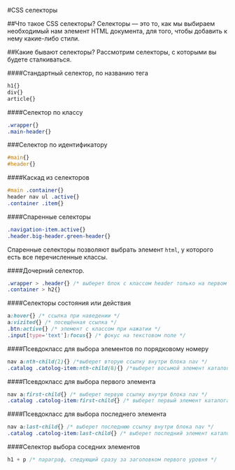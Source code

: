 #CSS селекторы

##Что такое CSS селекторы?
Селекторы — это то, как мы выбираем необходимый нам элемент HTML документа, для того, чтобы добавить к нему какие-либо стили.

##Какие бывают селекторы?
Рассмотрим селекторы, с которыми вы будете сталкиваться.

####Стандартный селектор, по названию тега

```css
h1{}
div{}
article{}
```
####Селектор по классу

```css
.wrapper{}
.main-header{}
```

###Селектор по идентификатору

```css
#main{}
#header{}
```

####Каскад из селекторов

```css
#main .container{}
header nav ul .active{}
.container .item{}
```

####Спаренные селекторы

```css
.navigation-item.active{}
.header.big-header.green-header{}
```

Спаренные селекторы позволяют выбрать элемент ```html```, у которого есть все перечисленные классы.

####Дочерний селектор.

```css
.wrapper > .header{} /* выберет блок с классом header только на первом уровне внутри wrapper */
.container > h2{}
```

####Селекторы состояния или действия

```css
a:hover{} /* ссылка при наведении */
a:vizited{} /* посещённая ссылка */
.btn:active{} /* элемент с классом при нажатии */
.input[type='text']:focus{} /* фокус на текстовом поле */
```

####Псевдокласс для выбора элементов по порядковому номеру

```css
nav a:nth-child(2){} /*выберет вторую ссылку внутри блока nav */
.catalog .catolog-item:nth-child(8){} /*выберет восьмой элемент каталога */
```

####Псевдокласс для выбора первого элемента

```css
nav a:first-child{} /* выберет первую ссылку внутри блока nav */
.catalog .catolog-item:first-child{} /* выберет первый элемент каталога */
```

####Псевдокласс для выбора последнего элемента

```css
nav a:last-child{} /* выберет последнюю ссылку внутри блока nav */
.catalog .catolog-item:last-child{} /* выберет последний элемент каталога */
```

####Селектор выбора соседних элементов

```css
h1 + p /* параграф, следующий сразу за заголовком первого уровня */
```

